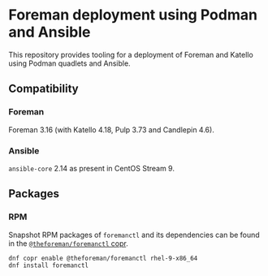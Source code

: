 # Foreman deployment using Podman and Ansible

This repository provides tooling for a deployment of Foreman and Katello using Podman quadlets and Ansible.

## Compatibility

### Foreman

Foreman 3.16 (with Katello 4.18, Pulp 3.73 and Candlepin 4.6).

### Ansible

`ansible-core` 2.14 as present in CentOS Stream 9.

## Packages

### RPM

Snapshot RPM packages of `foremanctl` and its dependencies can be found in the [`@theforeman/foremanctl` copr](https://copr.fedorainfracloud.org/coprs/g/theforeman/foremanctl/).

```
dnf copr enable @theforeman/foremanctl rhel-9-x86_64
dnf install foremanctl
```
